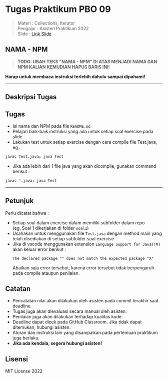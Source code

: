 # Tugas Praktikum PBO 09

> Materi    : Collections, Iterator  
> Pengajar  : Asisten Praktikum 2022  
> Slide     : [Link Slide](https://praktikum-tiunpad-2022.github.io/materi-PBO-09)

## NAMA - NPM

> **TODO: UBAH TEKS "NAMA - NPM" DI ATAS MENJADI NAMA DAN NPM KALIAN KEMUDIAN HAPUS BARIS INI!**

**Harap untuk membaca instruksi terlebih dahulu sampai dipahami!**

---


## Deskripsi Tugas

<DESKRIPSI>


## Tugas

* Isi nama dan NPM pada file `README.md`
* Pelajari baik-baik instruksi yang ada untuk setiap soal exercise pada slide
* Lakukan test untuk setiap exercise dengan cara compile file Test.java, eg :
```bash
javac Test.java; java Test
```
* Jika ada lebih dari 1 file java yang akan dicompile, gunakan command berikut :
```bash
javac *.java; java Test
```

---

## Petunjuk

Perlu dicatat bahwa :
* Setiap soal dalam exercise dalam memiliki subfolder dalam repo <br> (eg. Soal 1 dikerjakan di folder `soal1`)
* Usahakan untuk menggunakan file `Test.java` dengan method main yang telah disediakan di setiap subfolder soal exercise
* Jika di vscode menggunakan extension `Language Support for Java(TM)` akan keluar error berikut :
    ```
    The declared package "" does not match the expected package "X"
    ```
    Abaikan saja error tersebut, karena error tersebut tidak berpengaruh pada compile ataupun penilaian.



## Catatan

* Pencatatan nilai akan dilakukan oleh asisten pada commit terakhir saat deadline.
* Tugas juga akan dievaluasi secara manual oleh asisten.
* Penilaian juga akan dilakukan terhadap kualitas kode.
* Deadline dapat dicek pada GitHub Classroom. Jika tidak dapat ditemukan, hubungi asisten.
* Aturan dan instruksi lain yang disampaikan pada pertemuan praktikum juga berlaku.
* **Jika ada kendala, segera hubungi asisten!**


## Lisensi
MIT License 2022
